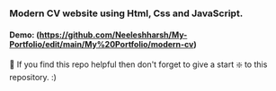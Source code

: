 ### Modern CV website using Html, Css and JavaScript.



#### Demo: (https://github.com/Neeleshharsh/My-Portfolio/edit/main/My%20Portfolio/modern-cv)



🙏 If you find this repo helpful then don't forget to give a start ❇️  to this repository. :)
